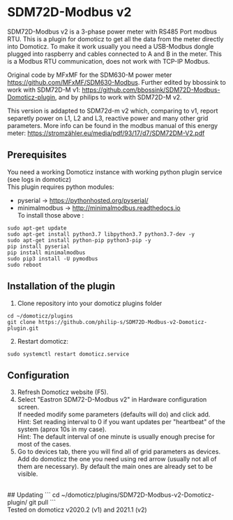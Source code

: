 # SDM72D-Modbus v2
SDM72D-Modbus v2 is a 3-phase power meter with RS485 Port modbus RTU. 
This is a plugin for domoticz to get all the data from the meter directly into Domoticz. 
To make it work usually you need a USB-Modbus dongle plugged into raspberry and cables connected to A and B in the meter. 
This is a Modbus RTU communication, does not work with TCP-IP Modbus.

Original code by MFxMF for the SDM630-M power meter https://github.com/MFxMF/SDM630-Modbus.
Further edited by bbossink to work with SDM72D-M v1: https://github.com/bbossink/SDM72D-Modbus-Domoticz-plugin,
and by philips to work with SDM72D-M v2.

This version is addapted to SDM72d-m v2 which, comparing to v1, report separetly power on L1, L2 and L3, reactive power and many other grid parameters.
More info can be found in the modbus manual of this energy meter: https://stromzähler.eu/media/pdf/93/17/d7/SDM72DM-V2.pdf

## Prerequisites
You need a working Domoticz instance with working python plugin service (see logs in domoticz)<br>
This plugin requires python modules: <br>
- pyserial -> https://pythonhosted.org/pyserial/ <br>
- minimalmodbus -> http://minimalmodbus.readthedocs.io<br>
To install those above :
```
sudo apt-get update
sudo apt-get install python3.7 libpython3.7 python3.7-dev -y
sudo apt-get install python-pip python3-pip -y
pip install pyserial
pip install minimalmodbus
sudo pip3 install -U pymodbus
sudo reboot
```
## Installation of the plugin
1. Clone repository into your domoticz plugins folder
```
cd ~/domoticz/plugins
git clone https://github.com/philip-s/SDM72D-Modbus-v2-Domoticz-plugin.git
```
2. Restart domoticz:
```
sudo systemctl restart domoticz.service 
```
## Configuration
3. Refresh Domoticz website (F5).<br>
4. Select "Eastron SDM72-D-Modbus v2" in Hardware configuration screen.<br>
If needed modify some parameters (defaults will do) and click add.<br>
Hint: Set reading interval to 0 if you want updates per "heartbeat" of the system (aprox 10s in my case).<br>
Hint: The default interval of one minute is usually enough precise for most of the cases.<br>
5. Go to devices tab, there you will find all of grid parameters as devices. Add do domoticz the one you need using red arrow (usually not all of them are necessary). By default the main ones are already set to be visible.
<br>
## Updating
```
cd ~/domoticz/plugins/SDM72D-Modbus-v2-Domoticz-plugin/
git pull
```
<br>
Tested on domoticz v2020.2 (v1) and 2021.1 (v2)
<br><br><br>


